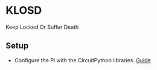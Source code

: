 # KLOSD
Keep Locked Or Suffer Death

## Setup
- Configure the Pi with the CircuitPython libraries. [Guide](https://learn.adafruit.com/circuitpython-on-raspberrypi-linux/installing-circuitpython-on-raspberry-pi)
